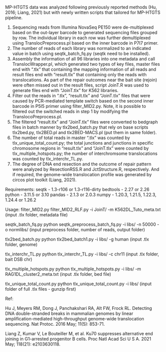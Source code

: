 MP-HTGTS data was analyzed following previously reported methods (Hu, 2016; Liang, 2021) but with newly written scripts that tailored for MP-HTGTS pipeline. 

1.	Sequencing reads from Illumina NovaSeq PE150 were de-multiplexed based on the out-layer barcode to generated sequencing files grouped by row. The individual library in each row was further demultiplexed using TranslocPreprocess.pl based on the inner barcode in P7I7 primer.  
2.	The number of reads of each library was normalized to an indicated value in batch using seqtk_batch_fq.py (seqtk need to be installed). 
3.	Assembly the information of all 96 libraries into one metadata and call TranslocWrapper.pl, which generated two types of key files, master files end with “.tlx” that containing the mapping information of all reads and result files end with “result.tlx” that containing only the reads with translocations. As part of the repair outcomes near the bait site (rejoin) were often missed out in the result files, script JoinT.R was used to generate files end with “JoinT.tlx” for K562 libraries.
4.	Filter out the reads in “.tlx”, “result.tlx” and “JoinT.tlx” files that were caused by PCR-mediated template switch based on the second inner barcode in P5I5 primer using filter_MID2.py. 
Note, it is possible to filtered out the switched reads in step 1 by modifying the TranslocoPreprocess.pl.
5.	The filtered “result.tlx” and “JoinT.tlx” files were converted to bedgraph files in batch manner by tlx2bed_batch.py that rely on base scripts tlx2bed.py, tlx2BED.pl and tlx2BED-MACS.pl (put them in same folder).
6.	The number of total reads in master “.tlx” was counted by tlx_unique_total_count.py;  the total junctions and junctions in specific chromosome regions in “result.tlx” and “JoinT.tlx” were counted by tlx_multiple_hotspots.py; the number of interchromsome translocations was counted by tlx_interchr_TL.py.
7.	The degree of DNA end resection and the outcome of repair pattern were analyzed by ResectionRSS.R and JctStructure.R, respectively. And if required, the genome-wide translocation profile was generated by circos plot toolkit (Liang, 2021). 

Requirements:
seqtk - 1.3-r106 or 1.3-r116-dirty
bedtools - 2.27 or 2.26
python -  3.11.5 or 3.10
pandas - 2.1.3 or 2.0.3
numpy - 1.20.3, 1.21.5, 1.22.3, 1.24.4 or 1.26.2

Usage:
filter_MID2.py
filter_MID2_RLF.py -i JoinT/ -m K562DL_Tuto_meta.txt 
(input .tlx folder, metadata file)

seqtk_batch_fq.py
python seqtk_preprocess_batch_fq.py -i libs/ -n 50000 -o normlibs/
(input preprocess folder, number of reads, output folder)

tlx2bed_batch.py
python tlx2bed_batch1.py -i libs/ -g human
(input .tlx folder, genome)

tlx_interchr_TL.py
python tlx_interchr_TL.py -i libs/ -c chr11
(input .tlx folder, bait DSB chr)

tlx_multiple_hotspots.py
python tlx_multiple_hotspots.py -i libs/ -m RAG1DL_cluster2_meta.txt
(input .tlx folder, bed file)

tlx_unique_total_count.py
python tlx_unique_total_count.py -i libs/
(input folder of full .tlx files - gunzip first)


Ref:

Hu J, Meyers RM, Dong J, Panchakshari RA, Alt FW, Frock RL. Detecting DNA double-stranded breaks in mammalian genomes by linear amplification-mediated high-throughput genome-wide translocation sequencing. Nat Protoc. 2016 May; 11(5): 853-71.

Liang Z, Kumar V, Le Bouteiller M, et al. Ku70 suppresses alternative end joining in G1-arrested progenitor B cells. Proc Natl Acad Sci U S A. 2021 May; 118(21): e2103630118.

